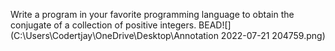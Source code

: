 
Write a program in your favorite programming language to obtain the conjugate of a collection of
positive integers.
BEAD![](C:\Users\Codertjay\OneDrive\Desktop\Annotation 2022-07-21 204759.png)


